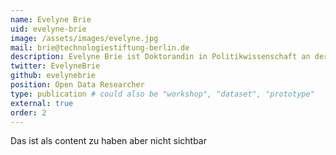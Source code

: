```yaml
---
name: Evelyne Brie
uid: evelyne-brie
image: /assets/images/evelyne.jpg
mail: brie@technologiestiftung-berlin.de
description: Evelyne Brie ist Doktorandin in Politikwissenschaft an der University of Pennsylvania und wissenschaftliche Mitarbeiterin an dem "Canada Research Chair in Quebec and Canadian Studies". Ihre Interessen liegen in der Analyse und Visualisierung von geographischen und sozialwissenschaftlichen Daten.
twitter: EvelyneBrie
github: evelynebrie
position: Open Data Researcher
type: publication # could also be "workshop", "dataset", "prototype"
external: true
order: 2
---
```



Das ist als content zu haben aber nicht sichtbar
